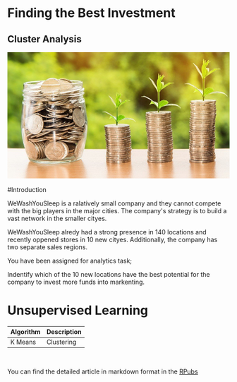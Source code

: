  Finding the Best Investment
=========================

## Cluster Analysis



![](images/invest-Money.jpg)



#Introduction

WeWashYouSleep is a ralatively small company and
they cannot compete with the big players in the major cities. The company's strategy is to 
build a vast network in the smaller 
cityes. 

WeWashYouSleep alredy had a strong presence in 140 locations and recently oppened stores in
10 new cityes. Additionally, the
company has two separate sales regions.


You have been assigned for analytics task;

Indentify which of the 10 new locations have the best potential for the company to invest
more funds into markenting.



 
# Unsupervised Learning 

Algorithm           | Description
--------------------|-------------
K Means             | Clustering  

</br>



You can find the detailed article in markdown format in the [RPubs](https://rpubs.com/AndoFreitas)